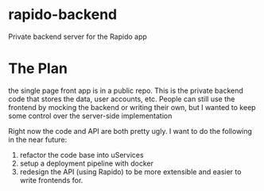 rapido-backend
==============

Private backend server for the Rapido app

The Plan
========
the single page front app is in a public repo.  This is the private backend code that stores the data, user accounts, etc.  People can still use the frontend by mocking the backend or writing their own, but I wanted to keep some control over the server-side implementation

Right now the code and API are both pretty ugly.  I want to do the following in the near future:

1.  refactor the code base into uServices
2.  setup a deployment pipeline with docker
3.  redesign the API (using Rapido) to be more extensible and easier to write frontends for.
